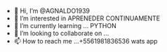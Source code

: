 - 👋 Hi, I’m @AGNALDO1939
- 👀 I’m interested in APRENEDER CONTINUAMENTE 
- 🌱 I’m currently learning ... PYTHON 
- 💞️ I’m looking to collaborate on ...
- 📫 How to reach me ...+5561981836536 wats app

<!---
AGNALDO1939/AGNALDO1939 is a ✨ special ✨ repository because its `README.md` (this file) appears on your GitHub profile.
You can click the Preview link to take a look at your changes.
--->
